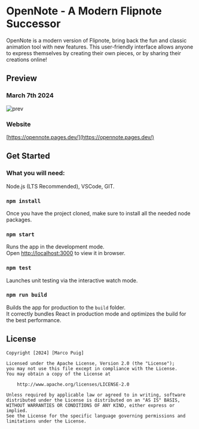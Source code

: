 # OpenNote - A Modern Flipnote Successor

OpenNote is a modern version of Flipnote, bring back the fun and classic animation tool with new features. This user-friendly interface allows anyone to express themselves by creating their own pieces, or by sharing their creations online!

## Preview
### March 7th 2024
![prev](https://github.com/user-attachments/assets/572abdbe-7034-42c8-b950-add749a9e590)

### Website
[https://opennote.pages.dev/](https://opennote.pages.dev/)

## Get Started

### What you will need:
Node.js (LTS Recommended), VSCode, GIT.

### `npm install`
Once you have the project cloned, make sure to install all the needed node packages.

### `npm start`

Runs the app in the development mode.\
Open [http://localhost:3000](http://localhost:3000) to view it in browser.

### `npm test`

Launches unit testing via the interactive watch mode.

### `npm run build`

Builds the app for production to the `build` folder.\
It correctly bundles React in production mode and optimizes the build for the best performance.

## License

    Copyright [2024] [Marco Puig]

    Licensed under the Apache License, Version 2.0 (the "License");
    you may not use this file except in compliance with the License.
    You may obtain a copy of the License at

        http://www.apache.org/licenses/LICENSE-2.0

    Unless required by applicable law or agreed to in writing, software
    distributed under the License is distributed on an "AS IS" BASIS,
    WITHOUT WARRANTIES OR CONDITIONS OF ANY KIND, either express or implied.
    See the License for the specific language governing permissions and
    limitations under the License.
